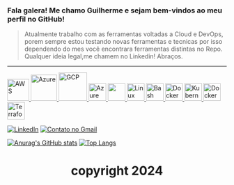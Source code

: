 ### Fala galera! Me chamo Guilherme e sejam bem-vindos ao meu perfil no GitHub! 

> Atualmente trabalho com as ferramentas voltadas a Cloud e DevOps, porem sempre estou testando novas ferramentas e tecnicas por isso dependendo do mes você encontrara ferramentas distintas no Repo.
> Qualquer ideia legal,me chamem no Linkedin! Abraços.
         
---

<p align="left">
  <a href="https://aws.amazon.com" target="_blank" rel="noopener noreferrer">
    <img src="https://cdn.jsdelivr.net/gh/devicons/devicon@latest/icons/amazonwebservices/amazonwebservices-plain-wordmark.svg" alt="AWS" width="50" height="50"/>
    <a href="https://azure.status.microsoft/pt-br/status" target="_blank" rel="noopener noreferrer">
    <img src="https://cdn.jsdelivr.net/gh/devicons/devicon@latest/icons/azure/azure-original-wordmark.svg" alt="Azure" width="60" height="60"/>
   <a href="https://status.cloud.google.com/" target="_blank" rel="noopener noreferrer">
    <img src="https://cdn.jsdelivr.net/gh/devicons/devicon@latest/icons/googlecloud/googlecloud-original-wordmark.svg" alt="GCP" width="65" height="65"/>            
  </a>
  <a href="https://azure.microsoft.com/pt-br/products/devops" target="_blank" rel="noopener noreferrer">
    <img src="https://cdn.jsdelivr.net/gh/devicons/devicon@latest/icons/azuredevops/azuredevops-original.svg" alt="Azure DevOps" width="40" height="40"/>
  </a>
  <a href="https://www.python.org" target="_blank" rel="noopener noreferrer">
    <img src="https://camo.githubusercontent.com/7654611cc0c150086ff9327653d5d31ba93e71411ca0d4b98b1e1918631d2b05/68747470733a2f2f63646e2e6a7364656c6976722e6e65742f67682f64657669636f6e732f64657669636f6e406c61746573742f69636f6e732f707974686f6e2f707974686f6e2d6f726967696e616c2e737667"Python" width="40" height="40"/>
  </a>
    <a href="https://www.linux.org/" target="_blank" rel="noopener noreferrer">
    <img src="https://camo.githubusercontent.com/83daa434b30e0c875824f10cdcecccd119c2518c2d5d518d6edd218af05b72e0/68747470733a2f2f63646e2e6a7364656c6976722e6e65742f67682f64657669636f6e732f64657669636f6e406c61746573742f69636f6e732f6c696e75782f6c696e75782d6f726967696e616c2e737667" alt="Linux" width="40" height="40"/>
  </a>
  <a href="https://www.gnu.org/software/bash/" target="_blank" rel="noopener noreferrer">
    <img src="https://cdn.jsdelivr.net/gh/devicons/devicon@latest/icons/bash/bash-original.svg" alt="Bash" width="40" height="40"/>
  </a>
    <a href="https://www.docker.com/" target="_blank" rel="noopener noreferrer">
    <img src="https://camo.githubusercontent.com/10168be8c47c2c5b1d841f894ddc7b32de4560931957037a5abfd96268a96b2d/68747470733a2f2f63646e2e6a7364656c6976722e6e65742f67682f64657669636f6e732f64657669636f6e406c61746573742f69636f6e732f646f636b65722f646f636b65722d706c61696e2e737667" alt="Docker" width="40" height="40"/>
  </a>
    <a href="https://kubernetes.io" target="_blank" rel="noopener noreferrer">
    <img src="https://cdn.jsdelivr.net/gh/devicons/devicon@latest/icons/kubernetes/kubernetes-original.svg" alt="Kubernetes" width="40" height="40"/>
  </a>
      <a href="https://www.terraform.io/" target="_blank" rel="noopener noreferrer">
    <img src="https://camo.githubusercontent.com/10168be8c47c2c5b1d841f894ddc7b32de4560931957037a5abfd96268a96b2d/68747470733a2f2f63646e2e6a7364656c6976722e6e65742f67682f64657669636f6e732f64657669636f6e406c61746573742f69636f6e732f646f636b65722f646f636b65722d706c61696e2e737667" alt="Docker" width="40" height="40"/>
  </a>
    <a href="https://kubernetes.io" target="_blank" rel="noopener noreferrer">
    <img src="https://cdn.jsdelivr.net/gh/devicons/devicon@latest/icons/terraform/terraform-original.svg" alt="Terraform" width="40" height="40"/>
  </a>


</p>


<!--[![YouTube](https://img.shields.io/badge/YouTube-FF0000?style=for-the-badge&logo=youtube&logoColor=white)](https://www.youtube.com/c/seudominio)-->
[![LinkedIn](https://img.shields.io/badge/LinkedIn-0077B5?style=for-the-badge&logo=linkedin&logoColor=white)](https://www.linkedin.com/in/seulinkedin)
[![Contato no Gmail](https://img.shields.io/badge/Email-Contato-D14836?style=for-the-badge&logo=gmail&logoColor=white)](mailto:ggoncalves.it@gmail.com)


<!--
Painel
-->

[![Anurag's GitHub stats](https://github-readme-stats.vercel.app/api?username=ggoncalves9&show_icons=true&theme=vision-friendly-dark)](https://github.com/ggoncalves9)
[![Top Langs](https://github-readme-stats.vercel.app/api/top-langs/?username=ggoncalves9&layout=compact&theme=vision-friendly-dark&show_icons=true)](https://github.com/ggoncalves9)

### <h1 align="center"> copyright 2024 </h1>
